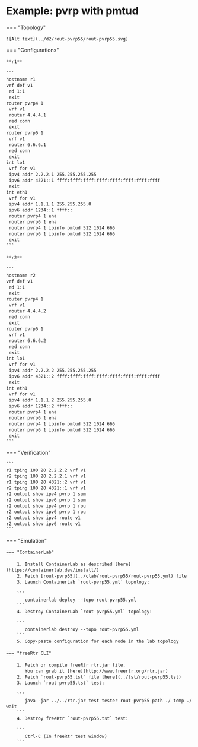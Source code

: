 # Example: pvrp with pmtud

=== "Topology"

    ![Alt text](../d2/rout-pvrp55/rout-pvrp55.svg)

=== "Configurations"

    **r1**

    ```
    hostname r1
    vrf def v1
     rd 1:1
     exit
    router pvrp4 1
     vrf v1
     router 4.4.4.1
     red conn
     exit
    router pvrp6 1
     vrf v1
     router 6.6.6.1
     red conn
     exit
    int lo1
     vrf for v1
     ipv4 addr 2.2.2.1 255.255.255.255
     ipv6 addr 4321::1 ffff:ffff:ffff:ffff:ffff:ffff:ffff:ffff
     exit
    int eth1
     vrf for v1
     ipv4 addr 1.1.1.1 255.255.255.0
     ipv6 addr 1234::1 ffff::
     router pvrp4 1 ena
     router pvrp6 1 ena
     router pvrp4 1 ipinfo pmtud 512 1024 666
     router pvrp6 1 ipinfo pmtud 512 1024 666
     exit
    ```

    **r2**

    ```
    hostname r2
    vrf def v1
     rd 1:1
     exit
    router pvrp4 1
     vrf v1
     router 4.4.4.2
     red conn
     exit
    router pvrp6 1
     vrf v1
     router 6.6.6.2
     red conn
     exit
    int lo1
     vrf for v1
     ipv4 addr 2.2.2.2 255.255.255.255
     ipv6 addr 4321::2 ffff:ffff:ffff:ffff:ffff:ffff:ffff:ffff
     exit
    int eth1
     vrf for v1
     ipv4 addr 1.1.1.2 255.255.255.0
     ipv6 addr 1234::2 ffff::
     router pvrp4 1 ena
     router pvrp6 1 ena
     router pvrp4 1 ipinfo pmtud 512 1024 666
     router pvrp6 1 ipinfo pmtud 512 1024 666
     exit
    ```

=== "Verification"

    ```
    r1 tping 100 20 2.2.2.2 vrf v1
    r2 tping 100 20 2.2.2.1 vrf v1
    r1 tping 100 20 4321::2 vrf v1
    r2 tping 100 20 4321::1 vrf v1
    r2 output show ipv4 pvrp 1 sum
    r2 output show ipv6 pvrp 1 sum
    r2 output show ipv4 pvrp 1 rou
    r2 output show ipv6 pvrp 1 rou
    r2 output show ipv4 route v1
    r2 output show ipv6 route v1
    ```

=== "Emulation"

    === "ContainerLab"

        1. Install ContainerLab as described [here](https://containerlab.dev/install/)  
        2. Fetch [rout-pvrp55](../clab/rout-pvrp55/rout-pvrp55.yml) file  
        3. Launch ContainerLab `rout-pvrp55.yml` topology:  

        ```
           containerlab deploy --topo rout-pvrp55.yml  
        ```
        4. Destroy ContainerLab `rout-pvrp55.yml` topology:  

        ```
           containerlab destroy --topo rout-pvrp55.yml  
        ```
        5. Copy-paste configuration for each node in the lab topology

    === "freeRtr CLI"

        1. Fetch or compile freeRtr rtr.jar file.  
           You can grab it [here](http://www.freertr.org/rtr.jar)  
        2. Fetch `rout-pvrp55.tst` file [here](../tst/rout-pvrp55.tst)  
        3. Launch `rout-pvrp55.tst` test:  

        ```
           java -jar ../../rtr.jar test tester rout-pvrp55 path ./ temp ./ wait
        ```
        4. Destroy freeRtr `rout-pvrp55.tst` test:  

        ```
           Ctrl-C (In freeRtr test window)
        ```

